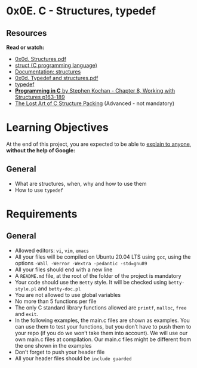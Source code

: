 # 0x0E. C - Structures, typedef

## Resources

**Read or watch:**

 * [0x0d. Structures.pdf](https://intranet.alxswe.com/rltoken/giS4eNQT2BQ9RLK0PMhgJQ)
 * [struct (C programming language)](https://intranet.alxswe.com/rltoken/MinJEDOHpeZs31qaXU8v1w)
 * [Documentation: structures](https://intranet.alxswe.com/rltoken/GiGFlaP5uUxeWLwfzdH15w)
 * [0x0d. Typedef and structures.pdf](https://intranet.alxswe.com/rltoken/TGQ3RopVP7CjUTzF-XDXUw)
 * [typedef](https://intranet.alxswe.com/rltoken/aqqM2t7PLG5cyHaKwm5nBg)
 * [**Programming in C** by Stephen Kochan - Chapter 8, Working with Structures p163-189](https://7chan.org/pr/src/Prog_in_C_by_Kochan.pdf)
 * [The Lost Art of C Structure Packing](https://intranet.alxswe.com/rltoken/emb4ohNT7XKi8Peep5lyeA) (Advanced - not mandatory)


# Learning Objectives

At the end of this project, you are expected to be able to [explain to anyone](https://intranet.alxswe.com/rltoken/qkcS8PT80wmgcNlCEdBzrQ), **without the help of Google:**

## General

 * What are structures, when, why and how to use them
 * How to use `typedef`


# Requirements

## General

 * Allowed editors: `vi`, `vim`, `emacs`
 * All your files will be compiled on Ubuntu 20.04 LTS using `gcc`, using the options `-Wall -Werror -Wextra -pedantic -std=gnu89`
 * All your files should end with a new line
 * A `README.md` file, at the root of the folder of the project is mandatory
 * Your code should use the `Betty` style. It will be checked using `betty-style.pl` and `betty-doc.pl`
 * You are not allowed to use global variables
 * No more than 5 functions per file
 * The only C standard library functions allowed are `printf`, `malloc`, `free` and `exit`.
 * In the following examples, the main.c files are shown as examples. You can use them to test your functions, but you don’t have to push them to your repo (if you do we won’t take them into account). We will use our own main.c files at compilation. Our main.c files might be different from the one shown in the examples
 * Don’t forget to push your header file
 * All your header files should be `include guarded`

